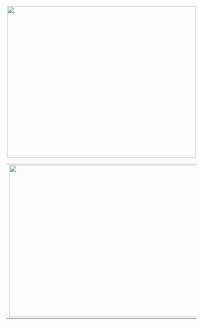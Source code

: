 <center>
<table>
  <tr>
      <td><img width="500px" height="400px" align="center" src="https://github-readme-stats.vercel.app/api/top-langs/?username=V-Gutierrez&hide=html&layout=compact&theme=cobalt" /></td>
      <img width="500px" height="400px" align="center" src="https://github-readme-stats.vercel.app/api?username=V-Gutierrez&theme=cobalt" /></td>
  </tr>  
    
</table>
</center>

